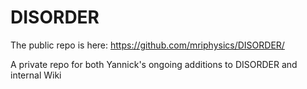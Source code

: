# DISORDER

The public repo is here: https://github.com/mriphysics/DISORDER/

A private repo for both Yannick's ongoing additions to DISORDER and internal Wiki